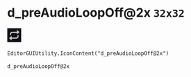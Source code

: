 # d_preAudioLoopOff@2x `32x32`
<img src="/img/d_preAudioLoopOff@2x.png" width=32 height=32>

``` CSharp
EditorGUIUtility.IconContent("d_preAudioLoopOff@2x")
```
```
d_preAudioLoopOff@2x
```
